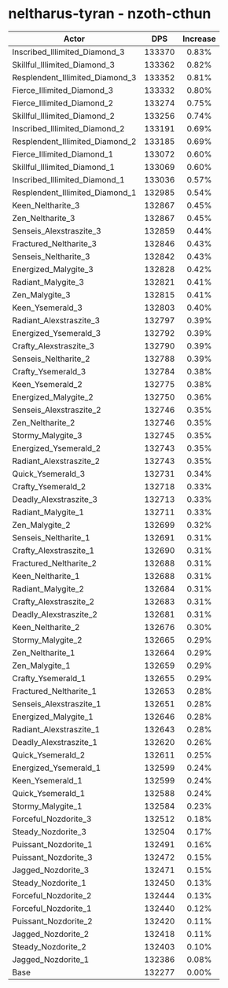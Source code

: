 # neltharus-tyran - nzoth-cthun
| Actor | DPS | Increase |
|---|:---:|:---:|
|Inscribed_Illimited_Diamond_3|133370|0.83%|
|Skillful_Illimited_Diamond_3|133362|0.82%|
|Resplendent_Illimited_Diamond_3|133352|0.81%|
|Fierce_Illimited_Diamond_3|133332|0.80%|
|Fierce_Illimited_Diamond_2|133274|0.75%|
|Skillful_Illimited_Diamond_2|133256|0.74%|
|Inscribed_Illimited_Diamond_2|133191|0.69%|
|Resplendent_Illimited_Diamond_2|133185|0.69%|
|Fierce_Illimited_Diamond_1|133072|0.60%|
|Skillful_Illimited_Diamond_1|133069|0.60%|
|Inscribed_Illimited_Diamond_1|133036|0.57%|
|Resplendent_Illimited_Diamond_1|132985|0.54%|
|Keen_Neltharite_3|132867|0.45%|
|Zen_Neltharite_3|132867|0.45%|
|Senseis_Alexstraszite_3|132859|0.44%|
|Fractured_Neltharite_3|132846|0.43%|
|Senseis_Neltharite_3|132842|0.43%|
|Energized_Malygite_3|132828|0.42%|
|Radiant_Malygite_3|132821|0.41%|
|Zen_Malygite_3|132815|0.41%|
|Keen_Ysemerald_3|132803|0.40%|
|Radiant_Alexstraszite_3|132797|0.39%|
|Energized_Ysemerald_3|132792|0.39%|
|Crafty_Alexstraszite_3|132790|0.39%|
|Senseis_Neltharite_2|132788|0.39%|
|Crafty_Ysemerald_3|132784|0.38%|
|Keen_Ysemerald_2|132775|0.38%|
|Energized_Malygite_2|132750|0.36%|
|Senseis_Alexstraszite_2|132746|0.35%|
|Zen_Neltharite_2|132746|0.35%|
|Stormy_Malygite_3|132745|0.35%|
|Energized_Ysemerald_2|132743|0.35%|
|Radiant_Alexstraszite_2|132743|0.35%|
|Quick_Ysemerald_3|132731|0.34%|
|Crafty_Ysemerald_2|132718|0.33%|
|Deadly_Alexstraszite_3|132713|0.33%|
|Radiant_Malygite_1|132711|0.33%|
|Zen_Malygite_2|132699|0.32%|
|Senseis_Neltharite_1|132691|0.31%|
|Crafty_Alexstraszite_1|132690|0.31%|
|Fractured_Neltharite_2|132688|0.31%|
|Keen_Neltharite_1|132688|0.31%|
|Radiant_Malygite_2|132684|0.31%|
|Crafty_Alexstraszite_2|132683|0.31%|
|Deadly_Alexstraszite_2|132681|0.31%|
|Keen_Neltharite_2|132676|0.30%|
|Stormy_Malygite_2|132665|0.29%|
|Zen_Neltharite_1|132664|0.29%|
|Zen_Malygite_1|132659|0.29%|
|Crafty_Ysemerald_1|132655|0.29%|
|Fractured_Neltharite_1|132653|0.28%|
|Senseis_Alexstraszite_1|132651|0.28%|
|Energized_Malygite_1|132646|0.28%|
|Radiant_Alexstraszite_1|132643|0.28%|
|Deadly_Alexstraszite_1|132620|0.26%|
|Quick_Ysemerald_2|132611|0.25%|
|Energized_Ysemerald_1|132599|0.24%|
|Keen_Ysemerald_1|132599|0.24%|
|Quick_Ysemerald_1|132588|0.24%|
|Stormy_Malygite_1|132584|0.23%|
|Forceful_Nozdorite_3|132512|0.18%|
|Steady_Nozdorite_3|132504|0.17%|
|Puissant_Nozdorite_1|132491|0.16%|
|Puissant_Nozdorite_3|132472|0.15%|
|Jagged_Nozdorite_3|132471|0.15%|
|Steady_Nozdorite_1|132450|0.13%|
|Forceful_Nozdorite_2|132444|0.13%|
|Forceful_Nozdorite_1|132440|0.12%|
|Puissant_Nozdorite_2|132420|0.11%|
|Jagged_Nozdorite_2|132418|0.11%|
|Steady_Nozdorite_2|132403|0.10%|
|Jagged_Nozdorite_1|132386|0.08%|
|Base|132277|0.00%|
